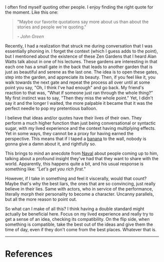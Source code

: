   

I often find myself quoting other people. I enjoy finding the right quote for the moment. Like this one: 
> "Maybe our favorite quotations say more about us than about the stories and people we're quoting." 
> 
> *- John Green*

Recently, I had a realization that struck me during conversation that I was essentially phoning in. I forget the context (which I guess adds to the point), but I mentioned about the existence of these Zen Gardens that I heard Alan Watts talk about in one of his lectures. These gardens are interesting in that each one has a small gate in the back that leads to another garden that is just as beautiful and serene as the last one. The idea is to open these gates, step into the garden, and appreciate its beauty. Then, if you feel like it, you walk towards the next gate and repeat the process all over until at some point you say, "Oh, I think I've had enough" and go back. My friend's reaction to that was, "What if someone just ran through the whole thing?" My first instinct was to say, "Then they miss the whole point." Yet, I didn't say it and the longer I waited, the more palpable it became that it was the perfect needle to pop my pretentious balloon.

I believe that ideas and/or quotes have their lives of their own. They perform a much higher function than just being conversational or syntactic sugar, with my lived experience and the context having multiplying effects. Yet in some ways, they cannot be a proxy for having earned the perspective. This means that if I taped a [banana](https://en.wikipedia.org/wiki/Comedian_(artwork)) to the wall, nobody is gonna give a damn about it, and rightfully so.

This brings to mind an anecdote from [Naval](https://nav.al/) about people coming up to him, talking about a profound insight they've had that they want to share with the world. Apparently, this happens quite a bit, and his usual response is something like: _"Let's get you rich first."_ 

However, if I take in something and feel it viscerally, would that count? Maybe that's why the best liars, the ones that are so convincing, just really believe in their lies. Same with actors, who in service of the performance, literally morph their personality to become a character. Uncanny parallels, but all the more reason to point out. 

So what can I make of all this? I think having a double standard might actually be beneficial here. Focus on my lived experience and really try to get a sense of an idea, checking its compatibility. On the flip side, when something is compatible, take the best out of the ideas and give them the time of day, even if they don't come from the best places. Whatever that is.





---
# References

